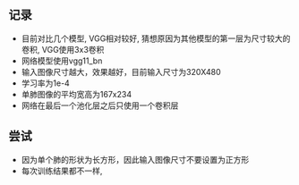 ## 记录

- 目前对比几个模型, VGG相对较好, 猜想原因为其他模型的第一层为尺寸较大的卷积, VGG使用3x3卷积
- 网络模型使用vgg11_bn
- 输入图像尺寸越大，效果越好，目前输入尺寸为320X480
- 学习率为1e-4
- 单肺图像的平均宽高为167x234
- 网络在最后一个池化层之后只使用一个卷积层
## 尝试
- 因为单个肺的形状为长方形，因此输入图像尺寸不要设置为正方形
- 每次训练结果都不一样,
